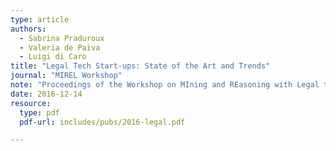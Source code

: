 ```yaml
---
type: article
authors:
  - Sabrina Praduroux
  - Valeria de Paiva
  - Luigi di Caro
title: "Legal Tech Start-ups: State of the Art and Trends"
journal: "MIREL Workshop"
note: "Proceedings of the Workshop on MIning and REasoning with Legal texts' - December 14th, 2016 - Nice (France)"
date: 2016-12-14
resource:
  type: pdf
  pdf-url: includes/pubs/2016-legal.pdf

---
```

